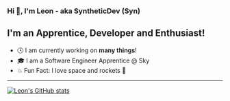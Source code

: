 ### Hi 👋, I'm Leon - aka SyntheticDev (Syn)

## I'm an Apprentice, Developer and Enthusiast!
- 🕓 I am currently working on **many things**!
- 🎓 I am a Software Engineer Apprentice @ Sky
- 💥 Fun Fact: I love space and rockets 🚀

---

[![Leon's GitHub stats](https://github-readme-stats.vercel.app/api?username=Synthetic-Dev&count_private=true&theme=blueberry&hide_border=true)](https://github.com/anuraghazra/github-readme-stats)

